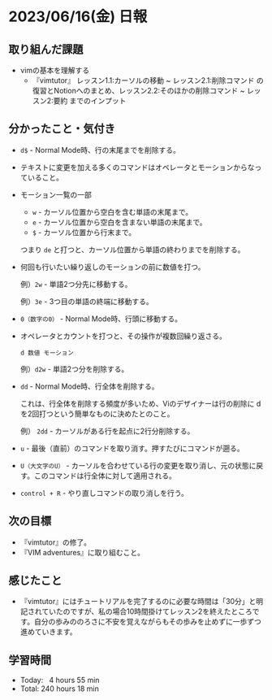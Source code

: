 # 2023/06/16(金) 日報
## 取り組んだ課題
- vimの基本を理解する
  - 『vimtutor』 レッスン1.1:カーソルの移動 ~ レッスン2.1:削除コマンド の復習とNotionへのまとめ、レッスン2.2:そのほかの削除コマンド ~ レッスン2:要約 までのインプット

## 分かったこと・気付き
- `d$` - Normal Mode時、行の末尾までを削除する。
- テキストに変更を加える多くのコマンドはオペレータとモーションからなっていること。
- モーション一覧の一部
  - `w` - カーソル位置から空白を含む単語の末尾まで。
  - `e` - カーソル位置から空白を含まない単語の末尾まで。
  - `$` - カーソル位置から行末まで。

  つまり `de` と打つと、カーソル位置から単語の終わりまでを削除する。
- 何回も行いたい繰り返しのモーションの前に数値を打つ。
    
    例）`2w` - 単語2つ分先に移動する。
    
    例）`3e` - 3つ目の単語の終端に移動する。
- `0（数字の0）` - Normal Mode時、行頭に移動する。
- オペレータとカウントを打つと、その操作が複数回繰り返さる。
    
    `d 数値 モーション`
    
    例）`d2w` - 単語2つ分を削除する。
- `dd` - Normal Mode時、行全体を削除する。
    
    これは、行全体を削除する頻度が多いため、Viのデザイナーは行の削除に d を2回打つという簡単なものに決めたとのこと。
    
    例） `2dd` - カーソルがある行を起点に2行分削除する。
- `u` - 最後（直前）のコマンドを取り消す。押すたびにコマンドが遡る。
- `U（大文字のU）` - カーソルを合わせている行の変更を取り消し、元の状態に戻す。このコマンドは行全体に対して適用される。
- `control + R` - やり直しコマンドの取り消しを行う。

## 次の目標
- 『vimtutor』の修了。
- 『VIM adventures』に取り組むこと。

## 感じたこと
- 『vimtutor』にはチュートリアルを完了するのに必要な時間は「30分」と明記されていたのですが、私の場合10時間掛けてレッスン2を終えたところです。自分の歩みののろさに不安を覚えながらもその歩みを止めずに一歩ずつ進めていきます。

## 学習時間
- Today:&nbsp;&nbsp; 4 hours 55 min
- Total: 240 hours 18 min
